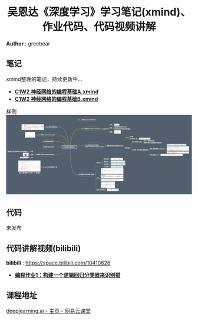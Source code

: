 <h1 align="center">吴恩达《深度学习》学习笔记(xmind)、作业代码、代码视频讲解</h1>

**Author** : greebear


## 笔记

xmind整理的笔记，持续更新中...

- [**C1W2 神经网络的编程基础A.xmind**](https://github.com/greebear/deeplearning.ai-notes/blob/master/xmind/C1W2/C1W2%20%E7%A5%9E%E7%BB%8F%E7%BD%91%E7%BB%9C%E7%9A%84%E7%BC%96%E7%A8%8B%E5%9F%BA%E7%A1%80A.xmind)<br>
- [**C1W2 神经网络的编程基础B.xmind**](https://github.com/greebear/deeplearning.ai-notes/blob/master/xmind/C1W2/C1W2%20%E7%A5%9E%E7%BB%8F%E7%BD%91%E7%BB%9C%E7%9A%84%E7%BC%96%E7%A8%8B%E5%9F%BA%E7%A1%80B.xmind)<br>

样例
![](imgs/xmindDemo.jpg)

## 代码

未发布

## 代码讲解视频(bilibili)
**bilibili** : https://space.bilibili.com/10410626
- [**编程作业1：构建一个逻辑回归分类器来识别猫**](https://www.bilibili.com/video/av50307869)<br>

## 课程地址

[deeplearning.ai - 主页 - 网易云课堂](https://study.163.com/provider/2001053000/index.htm)
